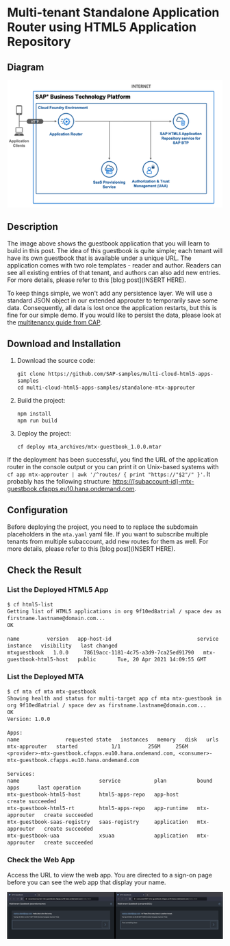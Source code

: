 # Multi-tenant Standalone Application Router using HTML5 Application Repository

## Diagram

![diagram](diagram.png)

## Description
The image above shows the guestbook application that you will learn to build in this post. The idea of this guestbook is quite simple; each tenant will have its own guestbook that is available under a unique URL. The application comes with two role templates - reader and author. Readers can see all existing entries of that tenant, and authors can also add new entries. For more details, please refer to this [blog post](INSERT HERE).


To keep things simple, we won't add any persistence layer. We will use a standard JSON object in our extended approuter to temporarily save some data. Consequently, all data is lost once the application restarts, but this is fine for our simple demo. If you would like to persist the data, please look at the [multitenancy guide from CAP](https://cap.cloud.sap/docs/guides/multitenancy).


## Download and Installation
1. Download the source code:
    ```
    git clone https://github.com/SAP-samples/multi-cloud-html5-apps-samples
    cd multi-cloud-html5-apps-samples/standalone-mtx-approuter
    ```
2. Build the project:
    ```
    npm install
    npm run build
    ```
3. Deploy the project:
    ```
    cf deploy mta_archives/mtx-guestbook_1.0.0.mtar
    ```

If the deployment has been successful, you find the URL of the application router in the console output or you can print it on Unix-based systems with `cf app mtx-approuter | awk '/^routes/ { print "https://"$2"/" }'`. It probably has the following structure: <https://[subaccount-id]-mtx-guestbook.cfapps.eu10.hana.ondemand.com>.


## Configuration

Before deploying the project, you need to to replace the subdomain placeholders in the `mta.yaml` yaml file. If you want to subscribe multiple tenants from multiple subaccount, add new routes for them as well. For more details, please refer to this [blog post](INSERT HERE).

## Check the Result

### List the Deployed HTML5 App

```
$ cf html5-list                                     
Getting list of HTML5 applications in org 9f10ed8atrial / space dev as firstname.lastname@domain.com...
OK

name         version   app-host-id                            service instance   visibility   last changed   
mtxguestbook   1.0.0     78619acc-1181-4c75-a3d9-7ca25ed91790   mtx-guestbook-html5-host   public       Tue, 20 Apr 2021 14:09:55 GMT  
```

### List the Deployed MTA

```
$ cf mta cf mta mtx-guestbook
Showing health and status for multi-target app cf mta mtx-guestbook in org 9f10ed8atrial / space dev as firstname.lastname@domain.com...
OK
Version: 1.0.0

Apps:
name               requested state   instances   memory   disk   urls   
mtx-approuter   started           1/1         256M     256M   <provider>-mtx-guestbook.cfapps.eu10.hana.ondemand.com, <consumer>-mtx-guestbook.cfapps.eu10.hana.ondemand.com

Services:
name                          service           plan          bound apps      last operation   
mtx-guestbook-html5-host      html5-apps-repo   app-host                      create succeeded   
mtx-guestbook-html5-rt        html5-apps-repo   app-runtime   mtx-approuter   create succeeded   
mtx-guestbook-saas-registry   saas-registry     application   mtx-approuter   create succeeded   
mtx-guestbook-uaa             xsuaa             application   mtx-approuter   create succeeded   
```

### Check the Web App

Access the URL to view the web app. You are directed to a sign-on page before you can see the web app that display your name.

![webapp](result.png)
